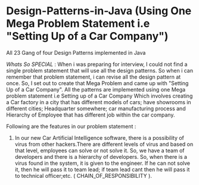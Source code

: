 # Design-Patterns-in-Java (Using One Mega Problem Statement i.e "Setting Up of a Car Company")
All 23 Gang of four Design Patterns implemented in Java 

*Whats So SPECIAL* : 
When i was preparing for interview, I could not find a single problem statement that will use all the design patterns. So when i can remember that problem statement, i can revise all the design pattern at once. So, I set out to create that Mega Problem and came up with "Setting Up of a Car Company".
All the patterns are implemented using one Mega problem statement i.e Setting up of a Car Company Which involves creating a Car factory in a city that has different models of cars; have showrooms in different cities; Headquarter somewhere; car manufacturing process and Hierarchy of Employee that has different job within the car company.

Following are the features in our problem statement :

1. In our new Car Artificial Intelligence software, there is a possibility of virus from other hackers.There are different levels of virus and based on that level, employees can solve or not solve it. So, we have a team of developers and there is a hierarchy of developers. So, when there is a virus found in the system, it is given to the engineer. If he can not solve it, then he will pass it to team lead; if team lead cant then he will pass it to technical officer;etc. ( CHAIN_OF_RESPONSIBILITY ).
